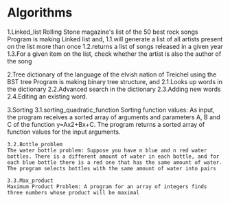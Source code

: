 # Algorithms

1.Linked_list
Rolling Stone magazine's list of the 50 best rock songs
Program is making Linked list and,
    1.1.will generate a list of all artists present on the list more than once
    1.2.returns a list of songs released in a given year
    1.3.For a given item on the list, check whether the artist is also the author of the song

2.Tree
dictionary of the language of the elvish nation of Treichel using the BST tree
Program is making binary tree structure, and
    2.1.Looks up words in the dictionary
    2.2.Advanced search in the dictionary
    2.3.Adding new words
    2.4.Editing an existing word.

3.Sorting
    3.1.sorting_quadratic_function
    Sorting function values: As input, the program receives a sorted array of arguments and parameters A, B and C of the function y=Ax2+Bx+C. The program returns a sorted array of function values ​​for the input arguments.

    3.2.Bottle_problem
    The water bottle problem: Suppose you have n blue and n red water bottles. There is a different amount of water in each bottle, and for each blue bottle there is a red one that has the same amount of water. The program selects bottles with the same amount of water into pairs

    3.3.Max_product
    Maximum Product Problem: A program for an array of integers finds three numbers whose product will be maximal
